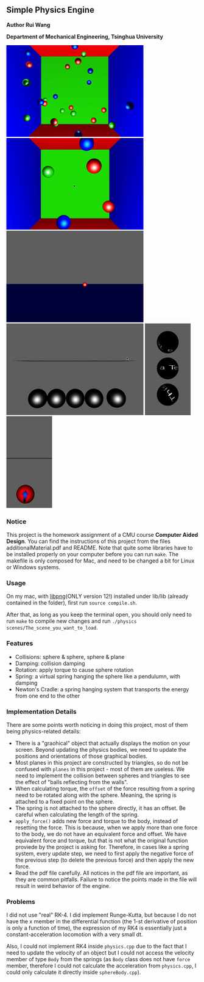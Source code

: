 ## Simple Physics Engine

**Author Rui Wang**

**Department of Mechanical Engineering, Tsinghua University**

![](demo/collision.gif)
![](demo/collision_slow.gif)
![](demo/damping.gif)
![](demo/newton.gif)
![](demo/rotation_test.gif)
![](demo/spring_rotation.gif)

### Notice
This project is the homework assignment of a CMU course __Computer Aided Design__. You can find the instructions of this project from the files additionalMaterial.pdf and README. Note that quite some libraries have to be installed properly on your computer before you can run `make`. The makefile is only composed for Mac, and need to be changed a bit for Linux or Windows systems.

### Usage
On my mac, with [libpng](http://www.libpng.org/pub/png/libpng.html)(ONLY version 12!) installed under lib/lib (already contained in the folder), first run `source compile.sh`.

After that, as long as you keep the terminal open, you should only need to run `make` to compile new changes and run `./physics scenes/The_scene_you_want_to_load`.

### Features
* Collisions: sphere & sphere, sphere & plane
* Damping: collision damping
* Rotation: apply torque to cause sphere rotation
* Spring: a virtual spring hanging the sphere like a pendulumn, with damping
* Newton's Cradle: a spring hanging system that transports the energy from one end to the other

### Implementation Details
There are some points worth noticing in doing this project, most of them being physics-related details:

* There is a "graohical" object that actually displays the motion on your screen. Beyond updating the physics bodies, we need to update the positions and orientations of those graphical bodies.
* Most planes in this project are constructed by triangles, so do not be confused with `planes` in this project - most of them are useless. We need to implement the collision between spheres and triangles to see the effect of "balls reflecting from the walls".
* When calculating torque, the `offset` of the force resulting from a spring need to be rotated along with the sphere. Meaning, the spring is attached to a fixed point on the sphere.
* The spring is not attached to the sphere directly, it has an offset. Be careful when calculating the length of the spring.
* `apply_force()` adds new force and torque to the body, instead of resetting the force. This is because, when we apply more than one force to the body, we do not have an equivalent force and offset. We have equivalent force and torque, but that is not what the original function proviede by the project is asking for. Therefore, in cases like a spring system, every update step, we need to first apply the negative force of the previous step (to delete the previous force) and then apply the new force.
* Read the pdf file carefully. All notices in the pdf file are important, as they are common pitfalls. Failure to notice the points made in the file will result in weird behavior of the engine.

### Problems

I did not use "real" RK-4. I did implement Runge-Kutta, but because I do not have the x member in the differential function (the 1-st derivative of position is only a function of time), the expression of my RK4 is essentially just a constant-acceleration locomotion with a very small dt.

Also, I could not implement RK4 inside `physics.cpp` due to the fact that I need to update the velocity of an object but I could not access the velocity member of type `Body` from the springs (as `Body` class does not have `force` member, therefore I could not calculate the acceleration from `physics.cpp`, I could only calculate it directly inside `sphereBody.cpp`).